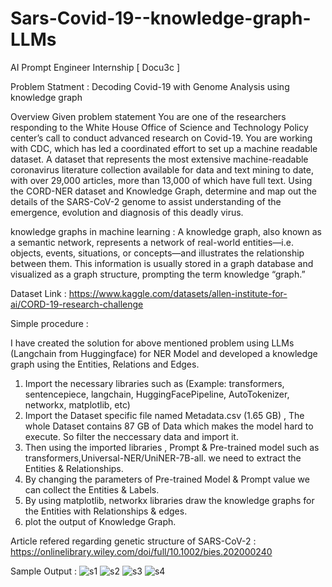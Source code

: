 # Sars-Covid-19--knowledge-graph-LLMs
AI Prompt Engineer Internship  [ Docu3c ]

Problem Statment :
Decoding Covid-19 with Genome Analysis using knowledge graph

Overview Given problem statement 
You are one of the researchers responding to the White House Office of Science and Technology Policy center’s call to conduct advanced research on Covid-19. You are working with CDC, which has led a coordinated effort to set up a machine readable dataset. A dataset that represents the most extensive machine-readable coronavirus literature collection available for data and text mining to date, with over 29,000 articles, more than 13,000 of which have full text. Using the CORD-NER dataset and Knowledge Graph, determine and map out the details of the SARS-CoV-2 genome to assist understanding of the emergence, evolution and diagnosis of this deadly virus.

knowledge graphs in machine learning :
A knowledge graph, also known as a semantic network, represents a network of real-world entities—i.e. objects, events, situations, or concepts—and illustrates the relationship between them. This information is usually stored in a graph database and visualized as a graph structure, prompting the term knowledge “graph.”


Dataset Link :
https://www.kaggle.com/datasets/allen-institute-for-ai/CORD-19-research-challenge


Simple procedure :

I have created the solution for above mentioned problem using LLMs (Langchain from Huggingface) for NER Model and developed a knowledge graph using the Entities, Relations and Edges.

1. Import the necessary libraries such as (Example: transformers, sentencepiece, langchain, HuggingFacePipeline, AutoTokenizer, networkx, matplotlib, etc)
2. Import the Dataset specific file named Metadata.csv (1.65 GB) , The whole Dataset contains 87 GB of Data which makes the model hard to execute. So filter the neccessary data and import it.
3. Then using the imported libraries , Prompt & Pre-trained model such as transformers,Universal-NER/UniNER-7B-all. we need to extract the Entities & Relationships.
4. By changing the parameters of Pre-trained Model & Prompt value we can collect the Entities & Labels.
5. By using matplotlib, networkx libraries draw the knowledge graphs for the Entities with Relationships & edges.
6. plot the output of Knowledge Graph.


Article refered regarding genetic structure of SARS-CoV-2 :
https://onlinelibrary.wiley.com/doi/full/10.1002/bies.202000240


Sample Output :
![s1](https://github.com/PraveenSP12/Sars-Covid-19---knowledge-graph-LLMs-/assets/95535247/71afd054-312d-481b-bb3b-c4e5da46eabb)
![s2](https://github.com/PraveenSP12/Sars-Covid-19---knowledge-graph-LLMs-/assets/95535247/a0202ad4-f156-4385-a9c3-934ef4dd81b3)
![s3](https://github.com/PraveenSP12/Sars-Covid-19---knowledge-graph-LLMs-/assets/95535247/8ca71990-d292-4b11-b56c-c7c634efcde3)
![s4](https://github.com/PraveenSP12/Sars-Covid-19---knowledge-graph-LLMs-/assets/95535247/ecb5774b-caf2-4255-8048-134b71406d61)
